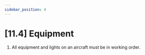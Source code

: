 ```yaml
---
sidebar_position: 4
---
```

# [11.4] Equipment

1. All equipment and lights on an aircraft must be in working order.
